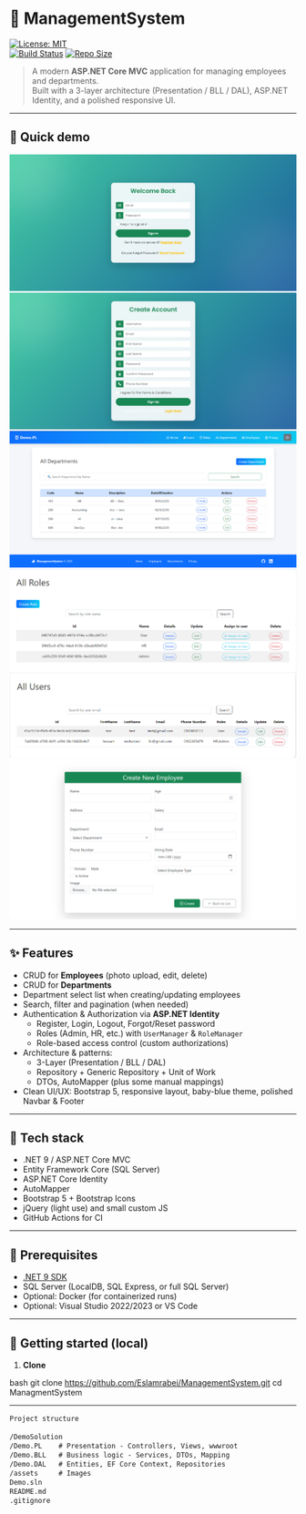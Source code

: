 # 💼 ManagementSystem 

[![License: MIT](https://img.shields.io/badge/license-MIT-blue.svg)](#license)  
[![Build Status](https://img.shields.io/badge/build-passing-brightgreen.svg)](#) <!-- replace with real CI badge -->
[![Repo Size](https://img.shields.io/github/repo-size/<your-username>/<your-repo-name>)](#)

> A modern **ASP.NET Core MVC** application for managing employees and departments.  
> Built with a 3-layer architecture (Presentation / BLL / DAL), ASP.NET Identity, and a polished responsive UI.

---

## 🔎 Quick demo

![Login Page](assets/login.png) ![Register](assets/register.png) ![Departments](assets/deprtment.png)![Roles](assets/AssignRoles.png)![Users](assets/IdentityUser.png)![create Employee](assets/createEmployee.png)

---

## ✨ Features

- CRUD for **Employees** (photo upload, edit, delete)
- CRUD for **Departments**
- Department select list when creating/updating employees
- Search, filter and pagination (when needed)
- Authentication & Authorization via **ASP.NET Identity**
  - Register, Login, Logout, Forgot/Reset password
  - Roles (Admin, HR, etc.) with `UserManager` & `RoleManager`
  - Role-based access control (custom authorizations)
- Architecture & patterns:
  - 3-Layer (Presentation / BLL / DAL)
  - Repository + Generic Repository + Unit of Work
  - DTOs, AutoMapper (plus some manual mappings)
- Clean UI/UX: Bootstrap 5, responsive layout, baby-blue theme, polished Navbar & Footer

---

## 🧩 Tech stack

- .NET 9 / ASP.NET Core MVC
- Entity Framework Core (SQL Server)
- ASP.NET Core Identity
- AutoMapper
- Bootstrap 5 + Bootstrap Icons
- jQuery (light use) and small custom JS
- GitHub Actions for CI

---

## 🧰 Prerequisites

- [.NET 9 SDK](https://dotnet.microsoft.com/download)
- SQL Server (LocalDB, SQL Express, or full SQL Server)
- Optional: Docker (for containerized runs)
- Optional: Visual Studio 2022/2023 or VS Code

---

## 🚀 Getting started (local)

1. **Clone**

bash
git clone https://github.com/Eslamrabei/ManagementSystem.git
cd ManagmentSystem

---

```
Project structure

/DemoSolution
/Demo.PL    # Presentation - Controllers, Views, wwwroot
/Demo.BLL   # Business logic - Services, DTOs, Mapping
/Demo.DAL   # Entities, EF Core Context, Repositories
/assets     # Images
Demo.sln
README.md
.gitignore

```


